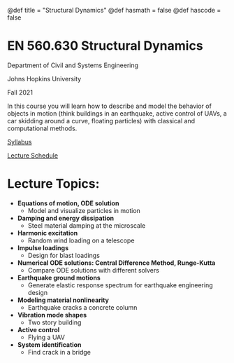 @def title = "Structural Dynamics"
@def hasmath = false
@def hascode = false




<!-- This is meant as a collection of simple examples of how you can use Franklin with other Julia libraries. It's assumed you're already familiar with the syntax (otherwise, please try the `sandbox` template).

* [literate](/literate/)
* [plotly](/plotly/)
* [hyperscript](/hyperscript/)
* [pyplot](/pyplot/)
* [mdpad](/mdpad/)
* [gr](/gr/) -->

# EN 560.630 Structural Dynamics
Department of Civil and Systems Engineering

Johns Hopkins University

Fall 2021

In this course you will learn how to describe and model the behavior of objects in motion (think buildings in an earthquake, active control of UAVs, a car skidding around a curve, floating particles) with classical and computational methods.

[Syllabus](https://docs.google.com/document/d/18JF1EAZFS4VffRKycuR3EOw6vM5FLhbzIqaC5-f1Y-c/edit?usp=sharing)

[Lecture Schedule](https://docs.google.com/spreadsheets/d/1sr4LTmwpWAT66LUEtXoE_iEBqk_eXRFrqTsM5tsSeP4/edit?usp=sharing)

# Lecture Topics:

* **Equations of motion, ODE solution**
  *  Model and visualize particles in motion
* **Damping and energy dissipation**
    * Steel material damping at the microscale
* **Harmonic excitation**
    * Random wind loading on a telescope
* **Impulse loadings**
    * Design for blast loadings
* **Numerical ODE solutions: Central Difference  Method, Runge-Kutta**
    * Compare ODE solutions with different solvers
* **Earthquake ground motions**
    * Generate elastic response spectrum for earthquake engineering design
* **Modeling material nonlinearity**
    * Earthquake cracks a concrete column
* **Vibration mode shapes**
    * Two story building
* **Active control**
    * Flying a UAV
* **System identification**
    * Find crack in a bridge